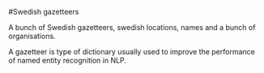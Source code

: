 #Swedish gazetteers

A bunch of Swedish gazetteers, swedish locations, names and a bunch of 
organisations. 

A gazetteer is type of dictionary usually used to improve the performance of named entity recognition in NLP.

